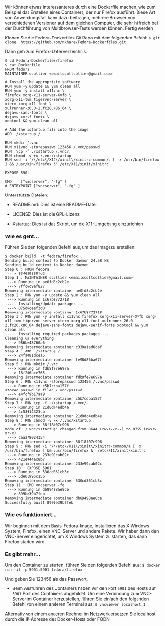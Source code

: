 Wir können etwas interessanteres durch eine Dockerfile machen, wie zum Beispiel das Erstellen eines Containers, der nur Firefox ausführt. Diese Art von Anwendungsfall kann dazu beitragen, mehrere Browser von verschiedenen Versionen auf dem gleichen Computer, die sehr hilfreich bei der Durchführung von Multibrowser-Tests werden können.
Fertig werden

Klonen Sie die Fedora-Dockerfiles Git Repo mit dem folgenden Befehl:
`$ git clone  https://github.com/nkhare/Fedora-Dockerfiles.git`

Dann geh zum Firefox-Unterverzeichnis.

```
$ cd Fedora-Dockerfiles/firefox
$ cat Dockerfile 
FROM fedora 
MAINTAINER scollier <emailscottcollier@gmail.com> 

# Install the appropriate software 
RUN yum -y update && yum clean all 
RUN yum -y install x11vnc \ 
firefox xorg-x11-server-Xvfb \ 
xorg-x11-twm tigervnc-server \ 
xterm xorg-x11-font \ 
xulrunner-26.0-2.fc20.x86_64 \ 
dejavu-sans-fonts \ 
dejavu-serif-fonts \ 
xdotool && yum clean all 

# Add the xstartup file into the image 
ADD ./xstartup / 

RUN mkdir /.vnc 
RUN x11vnc -storepasswd 123456 /.vnc/passwd 
RUN  \cp -f ./xstartup /.vnc/. 
RUN chmod -v +x /.vnc/xstartup 
RUN sed -i '/\/etc\/X11\/xinit\/xinitrc-common/a [ -x /usr/bin/firefox ] && /usr/bin/firefox &' /etc/X11/xinit/xinitrc 

EXPOSE 5901 

CMD    ["vncserver", "-fg" ] 
# ENTRYPOINT ["vncserver", "-fg" ]
```

Unterstützte Dateien:

* README.md: Dies ist eine README-Datei

* LICENSE: Dies ist die GPL-Lizenz

* Xstartup: Dies ist das Skript, um die X11-Umgebung einzurichten

### Wie es geht…

Führen Sie den folgenden Befehl aus, um das Imagezu erstellen:

```
$ docker build  -t fedora/firefox . 
Sending build context to Docker daemon 24.58 kB 
Sending build context to Docker daemon 
Step 0 : FROM fedora 
 ---> 834629358fe2 
Step 1 : MAINTAINER scollier <emailscottcollier@gmail.com> 
 ---> Running in ae0fd3c2cb2e 
 ---> 7ffc6c9af827 
Removing intermediate container ae0fd3c2cb2e 
Step 2 : RUN yum -y update && yum clean all 
 ---> Running in 1c67b8772718 
..... Installing/Update packages ...
 ---> 075d6ceef3d0 
Removing intermediate container 1c67b8772718 
Step 3 : RUN yum -y install x11vnc firefox xorg-x11-server-Xvfb xorg-x11-twm tigervnc-server xterm xorg-x11-font xulrunner-26.0-2.fc20.x86_64 dejavu-sans-fonts dejavu-serif-fonts xdotool && yum clean all 
..... Installing required packages packages ...
Cleaning up everything 
 ---> 986be48760a6 
Removing intermediate container c338a1ad6caf 
Step 4 : ADD ./xstartup / 
 ---> 24fa081dcea5 
Removing intermediate container fe98d86ba67f 
Step 5 : RUN mkdir /.vnc 
 ---> Running in fdb8fe7e697a 
 ---> 18f266ace765 
Removing intermediate container fdb8fe7e697a 
Step 6 : RUN x11vnc -storepasswd 123456 /.vnc/passwd 
 ---> Running in c5b7cdba157f 
stored passwd in file: /.vnc/passwd 
 ---> e4fcf9b17aa9 
Removing intermediate container c5b7cdba157f 
Step 7 : RUN \cp -f ./xstartup /.vnc/. 
 ---> Running in 21d0dc4edb4e 
 ---> 4c53914323cb 
Removing intermediate container 21d0dc4edb4e 
Step 8 : RUN chmod -v +x /.vnc/xstartup 
 ---> Running in 38f18f07c996 
mode of '/.vnc/xstartup' changed from 0644 (rw-r--r--) to 0755 (rwxr-xr-x) 
 ---> caa278024354 
Removing intermediate container 38f18f07c996 
Step 9 : RUN sed -i '/\/etc\/X11\/xinit\/xinitrc-common/a [ -x /usr/bin/firefox ] && /usr/bin/firefox &' /etc/X11/xinit/xinitrc 
 ---> Running in 233e99cab02c 
 ---> 421e944ac8b7 
Removing intermediate container 233e99cab02c 
Step 10 : EXPOSE 5901 
 ---> Running in 530cd361cb3c 
 ---> 5de01995c156 
Removing intermediate container 530cd361cb3c 
Step 11 : CMD vncserver -fg 
 ---> Running in db89498ae8ce 
 ---> 899be39b7feb 
Removing intermediate container db89498ae8ce 
Successfully built 899be39b7feb 
```
### Wie es funktioniert…

Wir beginnen mit dem Basis-Fedora-Image, installieren das X Windows System, Firefox, einen VNC-Server und andere Pakete. Wir haben dann den VNC-Server eingerichtet, um  X Windows System zu starten, das dann Firefox starten wird.

### Es gibt mehr...

Um den Container zu starten, führen Sie den folgenden Befehl aus:
`$ docker run -it -p 5901:5901 fedora/firefox`

Und geben Sie 123456 als das Passwort.

* Beim Ausführen des Containers haben wir den Port `5901` des Hosts auf `5901` Port des Containers abgebildet. Um eine Verbindung zum VNC-Server im Container herzustellen, führen Sie einfach den folgenden Befehl von einem anderen Terminal aus:
`$ vncviewer localhost:1`

Alternativ von einem anderen Rechner im Netzwerk ersetzen Sie localhost durch die IP-Adresse des Docker-Hosts oder FQDN.